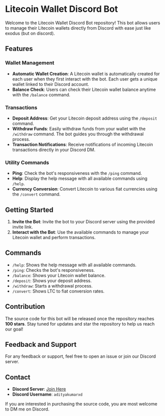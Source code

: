 # Litecoin Wallet Discord Bot

Welcome to the Litecoin Wallet Discord Bot repository! This bot allows users to manage their Litecoin wallets directly from Discord with ease just like exodus (but on discord).

## Features

### Wallet Management
- **Automatic Wallet Creation**: A Litecoin wallet is automatically created for each user when they first interact with the bot. Each user gets a unique wallet linked to their Discord account.
- **Balance Check**: Users can check their Litecoin wallet balance anytime with the `/balance` command.


### Transactions
- **Deposit Address**: Get your Litecoin deposit address using the `/deposit` command.
- **Withdraw Funds**: Easily withdraw funds from your wallet with the `/withdraw` command. The bot guides you through the withdrawal process.
- **Transaction Notifications**: Receive notifications of incoming Litecoin transactions directly in your Discord DM.

### Utility Commands
- **Ping**: Check the bot's responsiveness with the `/ping` command.
- **Help**: Display the help message with all available commands using `/help`.
- **Currency Conversion**: Convert Litecoin to various fiat currencies using the `/convert` command.

## Getting Started

1. **Invite the Bot**: Invite the bot to your Discord server using the provided invite link.
2. **Interact with the Bot**: Use the available commands to manage your Litecoin wallet and perform transactions.

## Commands

- `/help`: Shows the help message with all available commands.
- `/ping`: Checks the bot's responsiveness.
- `/balance`: Shows your Litecoin wallet balance.
- `/deposit`: Shows your deposit address.
- `/withdraw`: Starts a withdrawal process.
- `/convert`: Shows LTC to fiat conversion rates.

## Contribution

The source code for this bot will be released once the repository reaches **100 stars**. Stay tuned for updates and star the repository to help us reach our goal!


## Feedback and Support

For any feedback or support, feel free to open an issue or join our Discord server.

## Contact

- **Discord Server**: [Join Here](https://discord.gg/wksRW73Ytp)
- **Discord Username**: `adityakumarxd`

If you are interested in purchasing the source code, you are most welcome to DM me on Discord.
